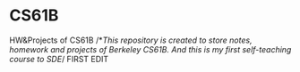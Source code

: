 # CS61B
HW&amp;Projects of CS61B
/**This repository is created to store notes, homework and projects of Berkeley CS61B. And this is my first self-teaching course to SDE*/
FIRST EDIT
